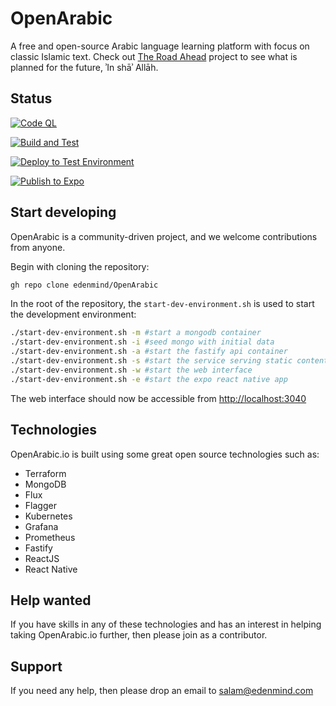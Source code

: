 # OpenArabic

A free and open-source Arabic language learning platform with focus on classic Islamic text. Check out [The Road Ahead](https://github.com/orgs/edenmind/projects/4) project to see what is planned for the future, ʾIn shāʾ Allāh.

## Status

[![Code QL](https://github.com/edenmind/OpenArabic/actions/workflows/code-ql.yml/badge.svg)](https://github.com/edenmind/OpenArabic/actions/workflows/code-ql.yml)

[![Build and Test](https://github.com/edenmind/OpenArabic/actions/workflows/test.yml/badge.svg)](https://github.com/edenmind/OpenArabic/actions/workflows/test.yml)

[![Deploy to Test Environment](https://github.com/edenmind/OpenArabic/actions/workflows/build-push-deploy.yml/badge.svg)](https://github.com/edenmind/OpenArabic/actions/workflows/build-push-deploy.yml)

[![Publish to Expo](https://github.com/edenmind/OpenArabic/actions/workflows/build-publish.yml/badge.svg)](https://github.com/edenmind/OpenArabic/actions/workflows/build-publish.yml)

## Start developing

OpenArabic is a community-driven project, and we welcome contributions from anyone.

Begin with cloning the repository:

```bash
gh repo clone edenmind/OpenArabic
```

In the root of the repository, the `start-dev-environment.sh` is used to start the development environment:

```bash
./start-dev-environment.sh -m #start a mongodb container
./start-dev-environment.sh -i #seed mongo with initial data
./start-dev-environment.sh -a #start the fastify api container
./start-dev-environment.sh -s #start the service serving static content
./start-dev-environment.sh -w #start the web interface
./start-dev-environment.sh -e #start the expo react native app
```

The web interface should now be accessible from <http://localhost:3040>

## Technologies

OpenArabic.io is built using some great open source technologies such as:

- Terraform  
- MongoDB
- Flux
- Flagger
- Kubernetes
- Grafana
- Prometheus
- Fastify
- ReactJS
- React Native  

## Help wanted

If you have skills in any of these technologies and has an interest in helping taking OpenArabic.io further, then please join as a contributor.

## Support

If you need any help, then please drop an email to salam@edenmind.com
